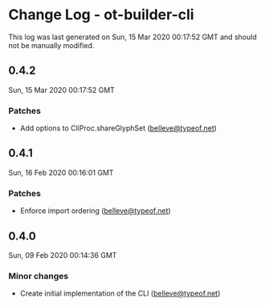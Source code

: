 # Change Log - ot-builder-cli

This log was last generated on Sun, 15 Mar 2020 00:17:52 GMT and should not be manually modified.

## 0.4.2
Sun, 15 Mar 2020 00:17:52 GMT

### Patches

- Add options to CliProc.shareGlyphSet (belleve@typeof.net)
## 0.4.1
Sun, 16 Feb 2020 00:16:01 GMT

### Patches

- Enforce import ordering (belleve@typeof.net)
## 0.4.0
Sun, 09 Feb 2020 00:14:36 GMT

### Minor changes

- Create initial implementation of the CLI (belleve@typeof.net)